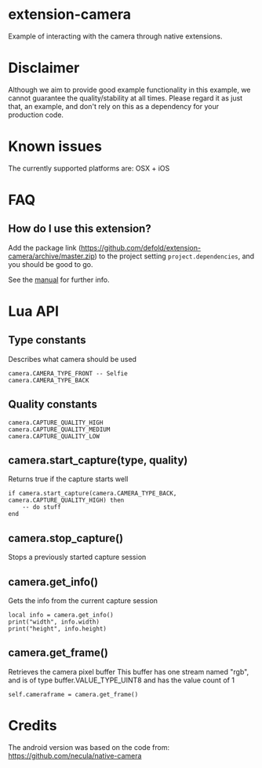 # extension-camera

Example of interacting with the camera through native extensions.

# Disclaimer

Although we aim to provide good example functionality in this example, we cannot guarantee the quality/stability at all times.
Please regard it as just that, an example, and don't rely on this as a dependency for your production code.

# Known issues

The currently supported platforms are: OSX + iOS


# FAQ

## How do I use this extension?

Add the package link (https://github.com/defold/extension-camera/archive/master.zip)
to the project setting `project.dependencies`, and you should be good to go.

See the [manual](http://www.defold.com/manuals/libraries/) for further info.


# Lua API

## Type constants

Describes what camera should be used

    camera.CAMERA_TYPE_FRONT -- Selfie
    camera.CAMERA_TYPE_BACK

## Quality constants

    camera.CAPTURE_QUALITY_HIGH
    camera.CAPTURE_QUALITY_MEDIUM
    camera.CAPTURE_QUALITY_LOW

## camera.start_capture(type, quality)

Returns true if the capture starts well

    if camera.start_capture(camera.CAMERA_TYPE_BACK, camera.CAPTURE_QUALITY_HIGH) then
        -- do stuff
    end

## camera.stop_capture()

Stops a previously started capture session

## camera.get_info()

Gets the info from the current capture session

    local info = camera.get_info()
    print("width", info.width)
    print("height", info.height)

## camera.get_frame()

Retrieves the camera pixel buffer
This buffer has one stream named "rgb", and is of type buffer.VALUE_TYPE_UINT8 and has the value count of 1

    self.cameraframe = camera.get_frame()


# Credits

The android version was based on the code from: https://github.com/necula/native-camera
